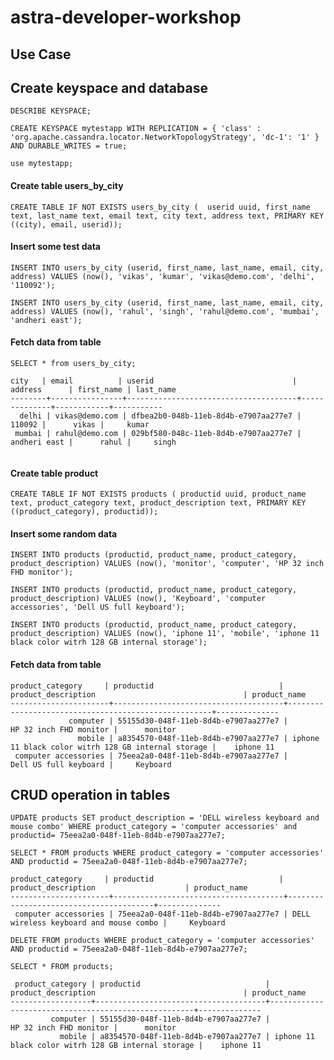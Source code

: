 # astra-developer-workshop

## Use Case 


## Create keyspace and database
`DESCRIBE KEYSPACE;`

`CREATE KEYSPACE mytestapp WITH REPLICATION = { 'class' : 'org.apache.cassandra.locator.NetworkTopologyStrategy', 'dc-1': '1' } AND DURABLE_WRITES = true;`

`use mytestapp;`

#### Create table users_by_city
`CREATE TABLE IF NOT EXISTS users_by_city ( 
	userid uuid,
	first_name text,
	last_name text,
	email text,
	city text,
	address text,
	PRIMARY KEY ((city), email, userid));`

  
#### Insert some test data
`INSERT INTO users_by_city (userid, first_name, last_name, email, city, address)
VALUES (now(), 'vikas', 'kumar', 'vikas@demo.com', 'delhi', '110092');`

`INSERT INTO users_by_city (userid, first_name, last_name, email, city, address)
VALUES (now(), 'rahul', 'singh', 'rahul@demo.com', 'mumbai', 'andheri east');`

#### Fetch data from table 
`SELECT * from users_by_city;`

```
city   | email          | userid                               | address      | first_name | last_name
--------+----------------+--------------------------------------+--------------+------------+-----------
  delhi | vikas@demo.com | dfbea2b0-048b-11eb-8d4b-e7907aa277e7 |       110092 |      vikas |     kumar
 mumbai | rahul@demo.com | 029bf580-048c-11eb-8d4b-e7907aa277e7 | andheri east |      rahul |     singh
 
 ```
 
#### Create table product

`CREATE TABLE IF NOT EXISTS products (
    productid uuid,
    product_name text,
    product_category text,
    product_description text,
    PRIMARY KEY ((product_category), productid));`
    
#### Insert some random data 

`INSERT INTO products (productid, product_name, product_category, product_description)
VALUES (now(), 'monitor', 'computer', 'HP 32 inch FHD monitor');`

`INSERT INTO products (productid, product_name, product_category, product_description)
VALUES (now(), 'Keyboard', 'computer accessories', 'Dell US full keyboard');`

`INSERT INTO products (productid, product_name, product_category, product_description)
VALUES (now(), 'iphone 11', 'mobile', 'iphone 11 black color witrh 128 GB internal storage');`


#### Fetch data from table 
```
product_category     | productid                            | product_description                                 | product_name
----------------------+--------------------------------------+-----------------------------------------------------+--------------
             computer | 55155d30-048f-11eb-8d4b-e7907aa277e7 |                              HP 32 inch FHD monitor |      monitor
               mobile | a8354570-048f-11eb-8d4b-e7907aa277e7 | iphone 11 black color witrh 128 GB internal storage |    iphone 11
 computer accessories | 75eea2a0-048f-11eb-8d4b-e7907aa277e7 |                               Dell US full keyboard |     Keyboard
```

## CRUD operation in tables
`UPDATE products
SET product_description = 'DELL wireless keyboard and mouse combo'
WHERE product_category = 'computer accessories' and productid= 75eea2a0-048f-11eb-8d4b-e7907aa277e7;`

`SELECT * FROM products WHERE product_category = 'computer accessories' AND productid = 75eea2a0-048f-11eb-8d4b-e7907aa277e7;`
```
product_category     | productid                            | product_description                    | product_name
----------------------+--------------------------------------+----------------------------------------+--------------
 computer accessories | 75eea2a0-048f-11eb-8d4b-e7907aa277e7 | DELL wireless keyboard and mouse combo |     Keyboard
```

`DELETE FROM products
WHERE product_category = 'computer accessories' AND productid = 75eea2a0-048f-11eb-8d4b-e7907aa277e7;`

`SELECT * FROM products;`

```
 product_category | productid                            | product_description                                 | product_name
------------------+--------------------------------------+-----------------------------------------------------+--------------
         computer | 55155d30-048f-11eb-8d4b-e7907aa277e7 |                              HP 32 inch FHD monitor |      monitor
           mobile | a8354570-048f-11eb-8d4b-e7907aa277e7 | iphone 11 black color witrh 128 GB internal storage |    iphone 11

```
